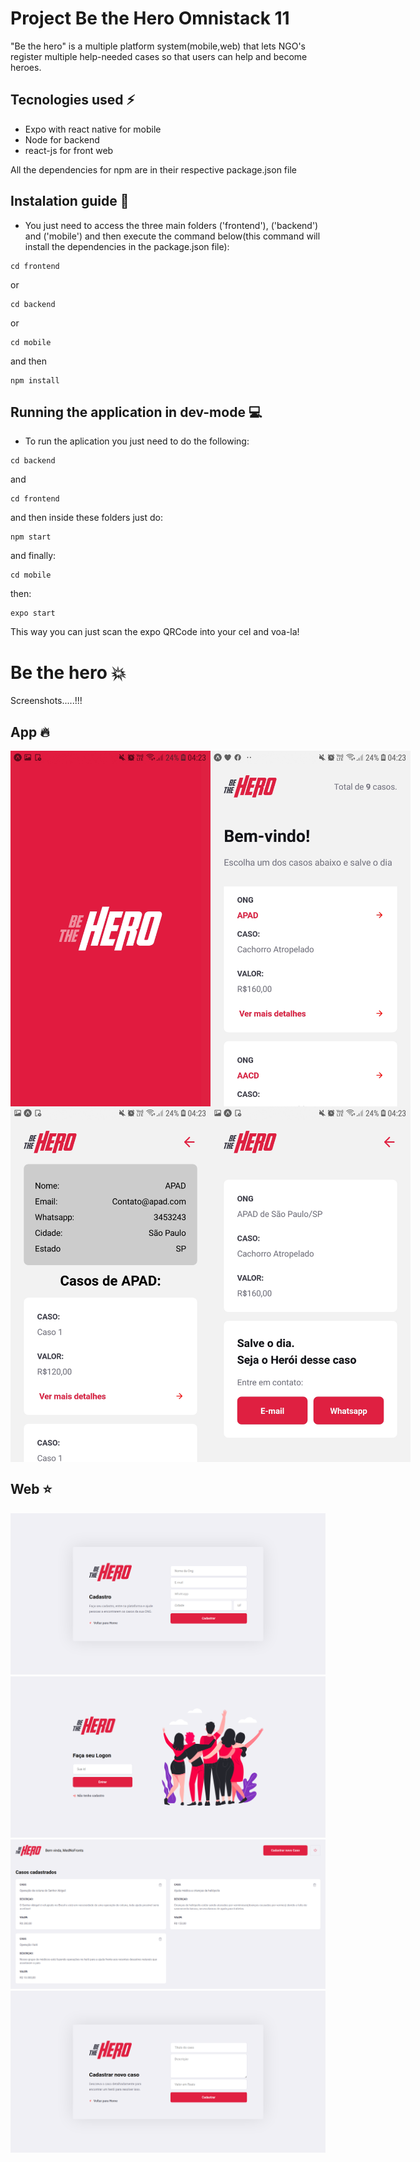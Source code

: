# Project Be the Hero Omnistack 11
"Be the hero" is a multiple platform system(mobile,web) that lets NGO's register multiple help-needed cases so that users can help and become heroes.

## Tecnologies used :zap:
- Expo with react native for mobile
- Node for backend
- react-js for front web

All the dependencies for npm are in their respective package.json file

## Instalation guide :bust_in_silhouette:
- You just need to access the three main folders ('frontend'), ('backend') and ('mobile') and then execute the command below(this command will install the dependencies in the package.json file):
```
cd frontend
```
or
```
cd backend
```
or

```
cd mobile
```
and then
```
npm install
```
## Running the application in dev-mode :computer:

- To run the aplication you just need to do the following:
```
cd backend
```
and
```
cd frontend
```
and then inside these folders just do:
```
npm start
```
and finally:
```
cd mobile
```
then:
```
expo start
```
This way you can just scan the expo QRCode into your cel and voa-la!


# Be the hero :boom:
Screenshots.....!!!

## App :fire:

<div style="display:flex;">
<img  src="imagens-do-projeto/inicioapp.jpg" width="320" >
<img  src="imagens-do-projeto/inicio-app.jpg" width="320" >
</div>
<div style="display:flex">
<img src="imagens-do-projeto/perfil-ong-app.jpg" width="320" >
<img  src="imagens-do-projeto/detalhe-caso.jpg" width="320" >
</div>

## Web :star:

<img  src="imagens-do-projeto/registro.png" >
<img  src="imagens-do-projeto/Login.png" >
<img  src="imagens-do-projeto/profile.png">
<img  src="imagens-do-projeto/new_case.png">





